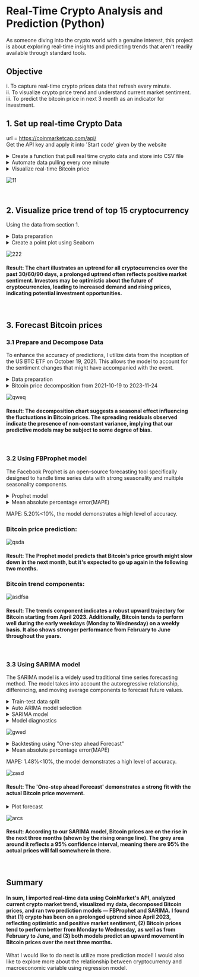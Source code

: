 # Real-Time Crypto Analysis and Prediction (Python)
As someone diving into the crypto world with a genuine interest, this project is about exploring real-time insights and predicting trends that aren't readily available through standard tools.

## Objective
i. To capture real-time crypto prices data that refresh every minute.  
ii. To visualize crypto price trend and understand current market sentiment.  
iii. To predict the bitcoin price in next 3 month as an indicator for investment.

## 1. Set up real-time Crypto Data
url = https://coinmarketcap.com/api/  
Get the API key and apply it into 'Start code' given by the website
<details>
<summary>Create a function that pull real time crypto data and store into CSV file</summary>
  
```
def api_run():
    
    url = 'https://pro-api.coinmarketcap.com/v1/cryptocurrency/listings/latest'
    parameters = {
      'start':'1',
      'limit':'15',
      'convert':'USD'
    }
    headers = {
      'Accepts': 'application/json',
      'X-CMC_PRO_API_KEY': '6320bbe5-738e-433b-837b-5f47eec903b1',
    }

    session = Session()
    session.headers.update(headers)

    try:
      response = session.get(url, params=parameters)
      data = json.loads(response.text)
      #print(data)
    except (ConnectionError, Timeout, TooManyRedirects) as e:
      print(e)
    
    df = pd.json_normalize(data['data'])
    df['timestamp'] = pd.to_datetime('now').round('1min')
    
    if not os.path.isfile(r'D:\Data Analyst\Crytomarket.csv'):
        df.to_csv(r'D:\Data Analyst\Crytomarket.csv', header = 'column_name', index = False)
    else:
        df.to_csv(r'D:\Data Analyst\Crytomarket.csv', mode = 'a', header = False, index = False)
```
</details>
<details>
<summary>Automate data pulling every one minute</summary>

```
count = 1
while True:
    api_run()
    print(f"API run completed ({count})")
    count += 1
    sleep(60)
```
</details>
<details>
<summary>Visualize real-time Bitcoin price</summary>

```
df1 = pd.read_csv(r'D:\Data Analyst\Crytomarket.csv')
df_b = df1[['name', 'quote.USD.price', 'timestamp']]
df_b = df_b.query("name in ['Bitcoin']")
df_b = df_b.rename(columns = {'quote.USD.price':'USD'})
df_b['timestamp'] = pd.to_datetime(df_b['timestamp'])

fig = px.line (df_b, x = 'timestamp', y = 'USD', title = 'Bitcoin Prices', template = 'plotly_dark', color_discrete_sequence = ['orange'], width = 900)
fig.update_xaxes(title_text = '')
fig.update_layout(title_x = 0.5)
fig.update_layout
fig.show()
```
</details>

![11](https://github.com/sys1169/Hao_Portfolio/assets/59571707/a7ac69ea-8bad-47ca-b90d-743204944a81)

<br>

## 2. Visualize price trend of top 15 cryptocurrency
Using the data from section 1.
<details>
<summary>Data preparation</summary>

```
# Group by 'name' and calculate the percent change for each time frame
df2 = df1.groupby('name',sort=False)[['quote.USD.percent_change_1h', 'quote.USD.percent_change_24h', 'quote.USD.percent_change_7d', 'quote.USD.percent_change_30d', 'quote.USD.percent_change_60d', 'quote.USD.percent_change_90d']].mean()
df2 = df2.reset_index()

# Melt the DataFrame to transform it into long format
df3 = df2.melt(id_vars = 'name', var_name = 'time_frame', value_name = 'percent_change')

# Rename the time_frame values
df3['time_frame'] = df3['time_frame'].replace({
    'quote.USD.percent_change_1h': '1h',
    'quote.USD.percent_change_24h': '24h',
    'quote.USD.percent_change_7d': '7d',
    'quote.USD.percent_change_30d': '30d',
    'quote.USD.percent_change_60d': '60d',
    'quote.USD.percent_change_90d': '90d'
})
```
</details>
<details>
<summary>Create a point plot using Seaborn</summary>

```
sns.catplot(x = 'time_frame', y = 'percent_change', hue = 'name', data = df3, kind = 'point', aspect = 1.6)
plt.title('Cryptocurrency Price Changes Over Time')
plt.xlabel('')
```
</details>

![222](https://github.com/sys1169/Hao_Portfolio/assets/59571707/6a83c7f7-5235-44fc-ae85-b62bacf988be)

#### Result: The chart illustrates an uptrend for all cryptocurrencies over the past 30/60/90 days, a prolonged uptrend often reflects positive market sentiment. Investors may be optimistic about the future of cryptocurrencies, leading to increased demand and rising prices, indicating potential investment opportunities.

<br>

## 3. Forecast Bitcoin prices
### 3.1 Prepare and Decompose Data

To enhance the accuracy of predictions, I utilize data from the inception of the US BTC ETF on October 19, 2021. This allows the model to account for the sentiment changes that might have accompanied with the event.

<details>
<summary>Data preparation</summary>

```
# Download Bitcoin data
btc_df = yf.download('BTC-USD')

# Extract BTC prices since the launch of the first US BTC ETF
btc = btc_df['Adj Close']['2021-10-19':'2023-11-24']

# Explore BTC data information
btc.info()
btc.describe()
```
</details>

<details>
<summary>Bitcoin price decomposition from 2021-10-19 to 2023-11-24</summary>

```
decomposition = sm.tsa.seasonal_decompose(btc, model='additive')
fig = decomposition.plot()
plt.show()
```
</details>

![qweq](https://github.com/sys1169/Hao_Portfolio/assets/59571707/aa7ce9b5-a094-457a-8d96-aedd5d3ba0c4)

#### Result: The decomposition chart suggests a seasonal effect influencing the fluctuations in Bitcoin prices. The spreading residuals observed indicate the presence of non-constant variance, implying that our predictive models may be subject to some degree of bias. 

<br>

### 3.2 Using FBProphet model

The Facebook Prophet is an open-source forecasting tool specifically designed to handle time series data with strong seasonality and multiple seasonality components.  


<details>
<summary>Prophet model</summary>

```
# Prophet model fitting
pm = Prophet(interval_width=0.95)
pm.fit(btc_d)

# Get forecast 100 days ahead in future
future = pm.make_future_dataframe(periods=100, freq='d')
forecast = pm.predict(future)

plot_f = pm.plot(forecast)
plot_c = pm.plot_components(forecast)
plt.show()
```
</details>

<details>
<summary>Mean absolute percentage error(MAPE)</summary>

```
y_true = btc_d['y']
y_pred = forecast['yhat'][:len(y_true)]
mape = np.mean(np.abs((y_true - y_pred) / y_true)) * 100
print(f'MAPE: {mape:.2f}%')
```
</details>

MAPE: 5.20%<10%, the model demonstrates a high level of accuracy.  
  
### Bitcoin price prediction:

![qsda](https://github.com/sys1169/Hao_Portfolio/assets/59571707/3fbd07ef-5ede-44de-b7d4-bcd9718c6d28)

#### Result: The Prophet model predicts that Bitcoin's price growth might slow down in the next month, but it's expected to go up again in the following two months.   

### Bitcoin trend components:

![asdfsa](https://github.com/sys1169/Hao_Portfolio/assets/59571707/52bbc22d-4572-4fe0-8ef1-64dbda542da4)

#### Result: The trends component indicates a robust upward trajectory for Bitcoin starting from April 2023. Additionally, Bitcoin tends to perform well during the early weekdays (Monday to Wednesday) on a weekly basis. It also shows stronger performance from February to June throughout the years.

<br>

### 3.3 Using SARIMA model

The SARIMA model is a widely used traditional time series forecasting method. The model takes into account the autoregressive relationship, differencing, and moving average components to forecast future values.

<details>
<summary>Train-test data split</summary>

```
# Select data
btc_d2 = btc_df['Adj Close']['2021-10-19':'2023-11-24']

# Train-test split for time series data
train, test = train_test_split(btc_d2, train_size=0.8)
```
</details>

<details>
<summary>Auto ARIMA model selection</summary>

```
Auto_ARIMA_model = pmd.auto_arima(train, start_p=1, start_q=1, max_p=3, max_q=3, m=12,
                      start_P=0, seasonal=True, d=1, D=1, trace=True,
                      error_action='ignore', suppress_warnings=True, stepwise=True)
```
</details>

<details>
<summary>SARIMA model</summary>

```
s_model = sm.tsa.statespace.SARIMAX(btc_d2,
                                order=(0, 1, 2),
                                seasonal_order=(1, 1, 1, 12),
                                enforce_stationarity=False,
                                enforce_invertibility=False)

results = s_model.fit()
results.summary().tables[1]
```
</details>

<details>
<summary>Model diagnostics</summary>

```
results.plot_diagnostics(figsize=(15, 12))
plt.show()
```
</details>

![gwed](https://github.com/sys1169/Hao_Portfolio/assets/59571707/1c053746-cca3-4f2e-821c-2c4bcb64e8a2)

<details>
<summary>Backtesting using "One-step ahead Forecast"</summary>

```
# Make predictions
pred = results.get_prediction(start=pd.to_datetime('2023-8-24'), dynamic=False)
pred_ci = pred.conf_int()

# Plot observed vs predicted
ax = btc_d2['2022':].plot(label='Observed')
pred.predicted_mean.plot(ax=ax, label='One-step ahead Forecast', alpha=.7)

ax.fill_between(pred_ci.index,
                pred_ci.iloc[:, 0],
                pred_ci.iloc[:, 1], color='k', alpha=.1)

ax.set_xlabel('Date')
ax.set_ylabel('USD')
plt.title('Bitcoin Prices "One-step ahead Forecast"')
plt.legend()

plt.show()
```
</details>

<details>
<summary>Mean absolute percentage error(MAPE)</summary>

```
y_true = btc_d2['2023-8-24':]
y_pred = pred.predicted_mean
mape = np.mean(np.abs((y_true - y_pred) / y_true)) * 100
print(f'MAPE: {mape:.2f}%')
```
</details>

MAPE: 1.48%<10%, the model demonstrates a high level of accuracy.  

![zasd](https://github.com/sys1169/Hao_Portfolio/assets/59571707/dab4f979-492c-49d7-aa4e-bd4f77868deb)

#### Result: The 'One-step ahead Forecast' demonstrates a strong fit with the actual Bitcoin price movement.

<details>
<summary>Plot forecast</summary>

```
# Get forecast 100 days ahead in future
fore = results.get_forecast(steps=100)

# Get confidence intervals of forecasts
fore_ci = fore.conf_int()

# Plot forecast
ax = btc_d2.plot(label='Observed')
fore.predicted_mean.plot(ax=ax, label='Forecast')

ax.fill_between(fore_ci.index,
                fore_ci.iloc[:, 0],
                fore_ci.iloc[:, 1], color='k', alpha=.1)

ax.set_xlabel('Date')
ax.set_ylabel('USD')
plt.title('Bitcoin Prices Forecast')
plt.legend()

plt.show()
```
</details>

![arcs](https://github.com/sys1169/Hao_Portfolio/assets/59571707/e0bdddb2-21e4-429d-b9d8-b930356a69ab)

#### Result: According to our SARIMA model, Bitcoin prices are on the rise in the next three months (shown by the rising orange line). The grey area around it reflects a 95% confidence interval, meaning there are 95% the actual prices will fall somewhere in there.

<br>

## Summary
#### In sum, I imported real-time data using CoinMarket's API, analyzed current crypto market trend, visualized my data, decomposed Bitcoin prices, and ran two prediction models — FBProphet and SARIMA. I found that (1) crypto has been on a prolonged uptrend since April 2023, reflecting optimistic and positive market sentiment, (2) Bitcoin prices tend to perform better from Monday to Wednesday, as well as from February to June, and (3)  both models predict an upward movement in Bitcoin prices over the next three months.

What I would like to do next is utilize more prediction model! I would also like to explore more about the relationship between cryptocurrency and macroeconomic variable using regression model.

